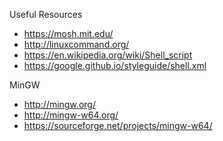
Useful Resources
* https://mosh.mit.edu/
* http://linuxcommand.org/
* https://en.wikipedia.org/wiki/Shell_script
* https://google.github.io/styleguide/shell.xml


MinGW
* http://mingw.org/
* http://mingw-w64.org/
* https://sourceforge.net/projects/mingw-w64/ 
